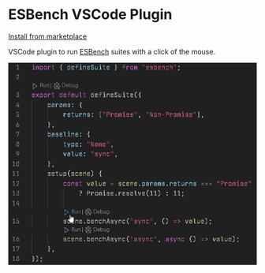 # ESBench VSCode Plugin

[Install from marketplace](https://marketplace.visualstudio.com/items?itemName=Kaciras.esbench-vscode)

VSCode plugin to run [ESBench](https://github.com/ESBenchmark/ESBench) suites with a click of the mouse.

![Screenshot](https://github.com/ESBenchmark/VSCode/raw/main/screenshot.webp)

